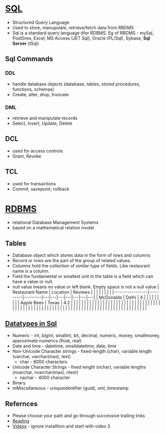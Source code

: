 # [SQL](https://www.tutorialspoint.com/sql/sql-overview.htm)
- Structured Query Language
- Used to store, manupulate, retrieve/fetch data from RBDMS
- Sql is a standard query language dfor RDBMS. Eg of RBDMS - mySql, PostGres, Excel, MS Access (JET Sql), Oracle (PL/Sql), Sybase, **Sql Server** (tSql)

## Sql Commands
### DDL
- handle database objects (database, tables, stored procedures, functions, schemas)
- Create, alter, drop, truncate
### DML
- retrieve and manipulate records
- Select, Insert, Update, Delete
## DCL
- used for access controls
- Grant, Revoke
## TCL 
- used for transactions
- Commit, savepoint, rollback

# [RDBMS](https://www.tutorialspoint.com/sql/sql-rdbms-concepts.htm)
- relational Database Management Systems
- based on a mathematical relation model

## Tables
- Database object which stores data in the form of rows and columns
- Record or rows are the part of the group of related values.
- Columns hold the collection of similar type of fields. Like restaurant name is a column.
- Field the fundamental or smallest unit in the table is a field which can have a value or null.
- null value means no value or left blank. Empty space is not a null value
| Restaurant Name | Location | Reviews |   |   |   |   |   |   |   |
|-----------------|----------|---------|---|---|---|---|---|---|---|
|     McDonalds            |    Delhi      | 4        |   |   |   |   |   |   |   |
|         Apple Bees        | Texas         |   4.2      |   |   |   |   |   |   |   |
|                 |          |         |   |   |   |   |   |   |   |
|                 |          |         |   |   |   |   |   |   |   |
|                 |          |         |   |   |   |   |   |   |   |
|                 |          |         |   |   |   |   |   |   |   |
|                 |          |         |   |   |   |   |   |   |   |
|                 |          |         |   |   |   |   |   |   |   |
|                 |          |         |   |   |   |   |   |   |   |

## [Datatypes in Sql](https://www.tutorialspoint.com/sql/sql-data-types.htm)
- Numeric - int, bigint, smallint, bit, decimal, numeric, money, smallmoney, approximate numerics (float, real)
- Date and time - datetime, smalldatetime, date, time
- Non-Unicode Character strings - fixed-length (char), variable length (varchar, varchar(max), text)
    - char - 8000 characters
- Unicode Character Strings - fixed length (nchar), variable lengths (nvarchar, nvarchar(max), ntext)
    - nachar - 4000 character
- Binary
- mMiscellaneous - uniqueidentifier (guid), xml, timestamp


## Refernces 
- Please choose your path and go through successive trailing links
- [Reading](https://www.tutorialspoint.com/sql/index.htm)
- [Videos](https://www.youtube.com/playlist?list=PL08903FB7ACA1C2FB) - ignore installtion and start with video 3